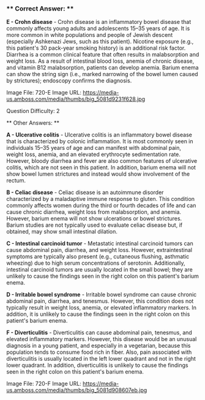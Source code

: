 ### ** Correct Answer: **

**E - Crohn disease** - Crohn disease is an inflammatory bowel disease that commonly affects young adults and adolescents 15–35 years of age. It is more common in white populations and people of Jewish descent (especially Ashkenazi Jews, such as this patient). Nicotine exposure (e.g., this patient's 30 pack-year smoking history) is an additional risk factor. Diarrhea is a common clinical feature that often results in malabsorption and weight loss. As a result of intestinal blood loss, anemia of chronic disease, and vitamin B12 malabsorption, patients can develop anemia. Barium enema can show the string sign (i.e., marked narrowing of the bowel lumen caused by strictures); endoscopy confirms the diagnosis.

Image File: 720-E
Image URL: https://media-us.amboss.com/media/thumbs/big_5081d9231f628.jpg

Question Difficulty: 2

** Other Answers: **

**A - Ulcerative colitis** - Ulcerative colitis is an inflammatory bowel disease that is characterized by colonic inflammation. It is most commonly seen in individuals 15–35 years of age and can manifest with abdominal pain, weight loss, anemia, and an elevated erythrocyte sedimentation rate. However, bloody diarrhea and fever are also common features of ulcerative colitis, which are not seen in this patient. In addition, barium enema will not show bowel lumen strictures and instead would show involvement of the rectum.

**B - Celiac disease** - Celiac disease is an autoimmune disorder characterized by a maladaptive immune response to gluten. This condition commonly affects women during the third or fourth decades of life and can cause chronic diarrhea, weight loss from malabsorption, and anemia. However, barium enema will not show ulcerations or bowel strictures. Barium studies are not typically used to evaluate celiac disease but, if obtained, may show small intestinal dilation.

**C - Intestinal carcinoid tumor** - Metastatic intestinal carcinoid tumors can cause abdominal pain, diarrhea, and weight loss. However, extraintestinal symptoms are typically also present (e.g., cutaneous flushing, asthmatic wheezing) due to high serum concentrations of serotonin. Additionally, intestinal carcinoid tumors are usually located in the small bowel; they are unlikely to cause the findings seen in the right colon on this patient's barium enema.

**D - Irritable bowel syndrome** - Irritable bowel syndrome can cause chronic abdominal pain, diarrhea, and tenesmus. However, this condition does not typically result in weight loss, anemia, or elevated inflammatory markers. In addition, it is unlikely to cause the findings seen in the right colon on this patient's barium enema.

**F - Diverticulitis** - Diverticulitis can cause abdominal pain, tenesmus, and elevated inflammatory markers. However, this disease would be an unusual diagnosis in a young patient, and especially in a vegetarian, because this population tends to consume food rich in fiber. Also, pain associated with diverticulitis is usually located in the left lower quadrant and not in the right lower quadrant. In addition, diverticulitis is unlikely to cause the findings seen in the right colon on this patient's barium enema.

Image File: 720-F
Image URL: https://media-us.amboss.com/media/thumbs/big_5081d908607eb.jpg

